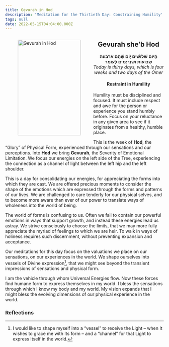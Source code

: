 ```yaml
---
title: Gevurah in Hod
description: 'Meditation for the Thirtieth Day: Constraining Humility'
tags: null
date: 2022-05-15T04:04:00.000Z
---
```


<a href="https://www.chabad.org/holidays/sefirah/omer-count_cdo/jewish/Count-the-Omer.htm">
<i class="fa fa-file" aria-hidden="true"></i></a>

<figure style='float: left'>
 <a href='/posts/img/freedom/week5/5.2-Gevurah_in_Hod.png' target="_blank">
   <img src='/posts/img/freedom/week5/5.2-Gevurah_in_Hod_s.png' alt='Gevurah in Hod' width='200' height='304' />
 </a>
</figure>

<div style="text-align:center">
<h2>Gevurah she’b Hod</h2>
<span dir="rtl"><b>הָיום שׁלושׁים יָוֹם שֶׁהֵם ארבעה שָׁבוּעוֹת וּשְׁנֵי יָמִים לָעוֹמֵר</b></span>
<br />
<i>ֹToday is thirty days, which is four weeks and two days of the Omer</i>
</p>

<h4>Restraint in Humility</h4>

</div>

<div class="abstract">

Humility must be disciplined and focused. It must include respect and awe for the person or experience you stand humbly before. Focus on your reluctance in any given area to see if it originates from a healthy, humble place.

</div>

This is the week of **Hod**, the “Glory” of Physical Form, experienced through our sensations and our perceptions. Into **Hod** we bring **Gevurah**, the Severity of Emotional Limitation. We focus our energies on the left side of the Tree, experiencing the connection as a channel of light between the left hip and the left shoulder.

This is a day for consolidating our energies, for appreciating the forms into which they are cast. We are offered precious moments to consider the shape of the emotions which are expressed through the forms and patterns of our lives. We are challenged to care tenderly for our physical selves, and to become more aware than ever of our power to translate ways of wholeness into the world of being.

The world of forms is confusing to us. Often we fail to contain our powerful emotions in ways that support growth, and instead these energies lead us astray. We strive consciously to choose the limits, that we may more fully appreciate the myriad of feelings to which we are heir. To walk in ways of holiness requires such discernment, without preventing expansion and acceptance.

Our meditations for this day focus on the valuations we place on our sensations, on our experiences in the world. We shape ourselves into vessels of Divine expression[^1], that we might see beyond the transient impressions of sensations and physical form.

<div class="abstract">

I am the vehicle through whom Universal Energies flow. Now these forces find humane form to express themselves in my world. I bless the sensations through which I know my body and my world. My vision expands that I might bless the evolving dimensions of our physical experience in the world.

</div>

<h3>Reflections</h3>

[^1]: I would like to shape myself into a “vessel” to receive the Light – when It wishes to grace me with Its form – and a “channel” for that Light to express Itself in the world.
